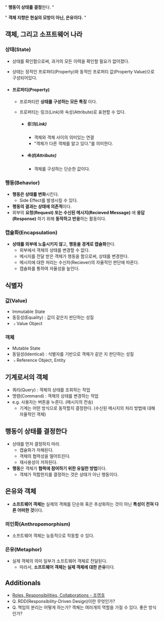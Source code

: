 " **행동이 상태를 결정**한다. "

" **객체 지향은 현실의 모방이 아닌, 은유이다.** "



## 객체, 그리고 소프트웨어 나라

### 상태(State)

- 상태를 확인함으로써, 과거의 모든 이력을 확인할 필요가 없어졌다.

- 상태는 정적인 프로퍼티(Property)와 동적인 프로퍼티 값(Property Value)으로 구성되어있다.

- #### 프로퍼티(Property)

  - 프로퍼티란 **상태를 구성하는 모든 특징** 이다.

  - 프로퍼티는 링크(Link)와 속성(Attribute)로 표현할 수 있다.

    - ##### 링크(Link)

      - 객체와 객체 사이의 의미있는 연결
      - "객체가 다른 객체를 알고 있다."를 의미한다.

    - ##### 속성(Attribute)

      - 객체를 구성하는 단순한 값이다.

### 행동(Behavior)

- **행동은 상태를 변화**시킨다.
  - Side Effect를 발생시킬 수 있다.
- **행동의 결과는 상태에 의존적**이다.
- 외부의 **요청(Request) 또는 수신된 메시지(Recieved Message)** 에 **응답(Response)** 하기 위해 **동작하고 반응**하는 활동이다.

### 캡슐화(Encapsulation)

- **상태를 외부에 노출시키지 않**고, **행동을 경계로 캡슐화**한다.
  -  외부에서 객체의 상태를 변경할 수 없다.
  - 메시지를 전달 받은 객체가 행동을 함으로써, 상태를 변경한다.
  - 메시지에 대한 처리는 수신자(Reciever)의 자율적인 판단에 따른다.
  - 캡슐화를 통하여 자율성을 높인다.


## 식별자

### 값(Value)

- Immutable State
- 동등성(Equality) : 값이 같은지 판단하는 성질 
- ﹦Value Object

### 객체

- Mutable State
- 동일성(Identical) : 식별자를 기반으로 객체가 같은 지 판단하는 성질
- ﹦Reference Object, Entity

## 기계로서의 객체

- 쿼리(Query) : 객체의 상태를 조회하는 작업
- 명령(Command) : 객체의 상태를 변경하는 작업                                                                                                                                                                                                                                                                        
- e.g. 사용자는 버튼을 누른다. (메시지의 전송)
  - 기계는 어떤 방식으로 동작할지 결정한다. (수신된 메시지의 처리 방법에 대해 자율적인 객체)

## 행동이 상태를 결정한다

- 상태를 먼저 결정하지 마라.
  - 캡슐화가 저해된다.
  - 객체의 협력성을 떨어트린다.
  - 재사용성이 저하된다.
- **행동**은 객체가 **협력에 참여하기 위한 유일한 방법**이다.
  - 객체가 적합한지를 결정하는 것은 상태가 아닌 행동이다.

## 은유와 객체

- **소프트웨어 객체는** 실제의 객체를 단순화 혹은 추상화하는 것이 아닌 **특성이 전혀 다른 어떠한 것**이다.

### 의인화(Anthropomorphism)

- 소프트웨어 객체는 능동적으로 작동할 수 있다.

### 은유(Metaphor)

- 실제 객체의 의미 일부가 소프트웨어 객체로 전달된다.
  - 따라서, **소프트웨어 객체는 실제 객체에 대한 은유**이다.



## Additionals

- [Roles, Responsibilities, Collaborations - 조영호](https://www.slideshare.net/baejjae93/roles-responsibilities-collaborations)
- Q. RDD(Responsibility-Driven Design)이란 무엇인가?
- Q. 책임의 분리는 어떻게 하는가? 객체는 여러개의 역할을 가질 수 있다. 좋은 방식인가?

